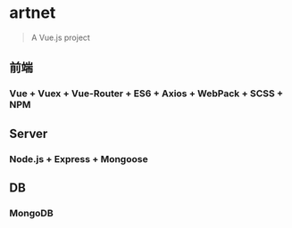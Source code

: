 # artnet

> A Vue.js project

## 前端

### Vue + Vuex + Vue-Router + ES6 + Axios + WebPack + SCSS + NPM

## Server

### Node.js + Express + Mongoose

## DB

### MongoDB
